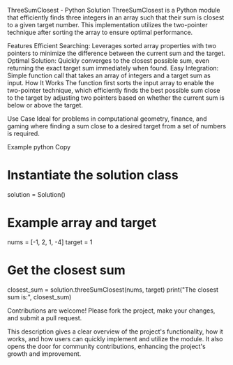 ThreeSumClosest - Python Solution
ThreeSumClosest is a Python module that efficiently finds three integers in an array such that their sum is closest to a given target number. This implementation utilizes the two-pointer technique after sorting the array to ensure optimal performance.

Features
Efficient Searching: Leverages sorted array properties with two pointers to minimize the difference between the current sum and the target.
Optimal Solution: Quickly converges to the closest possible sum, even returning the exact target sum immediately when found.
Easy Integration: Simple function call that takes an array of integers and a target sum as input.
How It Works
The function first sorts the input array to enable the two-pointer technique, which efficiently finds the best possible sum close to the target by adjusting two pointers based on whether the current sum is below or above the target.

Use Case
Ideal for problems in computational geometry, finance, and gaming where finding a sum close to a desired target from a set of numbers is required.

Example
python
Copy
# Instantiate the solution class
solution = Solution()

# Example array and target
nums = [-1, 2, 1, -4]
target = 1

# Get the closest sum
closest_sum = solution.threeSumClosest(nums, target)
print("The closest sum is:", closest_sum)


Contributions are welcome! Please fork the project, make your changes, and submit a pull request.

This description gives a clear overview of the project's functionality, how it works, and how users can quickly implement and utilize the module. It also opens the door for community contributions, enhancing the project's growth and improvement.
